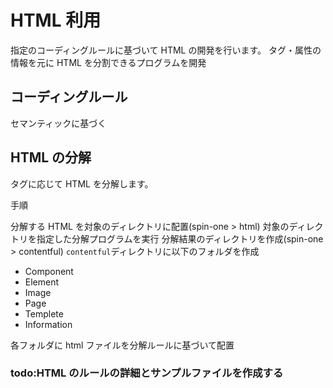 # HTML 利用

指定のコーディングルールに基づいて HTML の開発を行います。
タグ・属性の情報を元に HTML を分割できるプログラムを開発

## コーディングルール

セマンティックに基づく

## HTML の分解

タグに応じて HTML を分解します。

手順

分解する HTML を対象のディレクトリに配置(spin-one > html)
対象のディレクトリを指定した分解プログラムを実行
分解結果のディレクトリを作成(spin-one > contentful)
`contentful`ディレクトリに以下のフォルダを作成

- Component
- Element
- Image
- Page
- Templete
- Information

各フォルダに html ファイルを分解ルールに基づいて配置

### todo:HTML のルールの詳細とサンプルファイルを作成する
